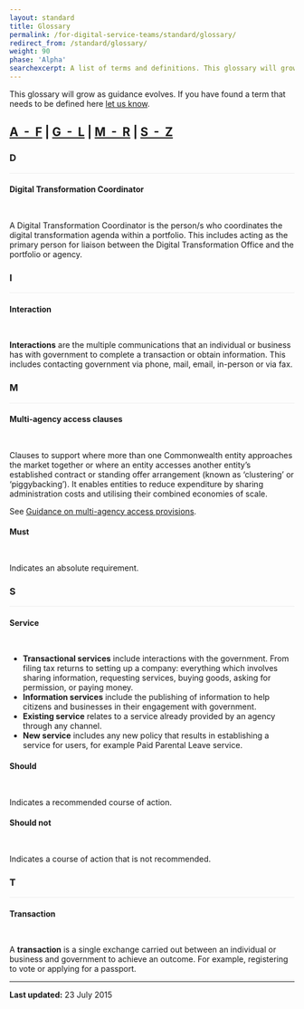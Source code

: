 ```yaml
---
layout: standard
title: Glossary
permalink: /for-digital-service-teams/standard/glossary/
redirect_from: /standard/glossary/
weight: 90
phase: 'Alpha'
searchexcerpt: A list of terms and definitions. This glossary will grow as guidance evolves.
---
```

This glossary will grow as guidance evolves. If you have found a term that needs to be defined here <a href="mailto:standard@digital.gov.au?subject=Glossary">let us know</a>.

<h2><a href="#a">A&nbsp; -&nbsp; F</a> |&nbsp;<a href="#g">G&nbsp; - &nbsp;L</a>&nbsp;|&nbsp;<a href="#m">M &nbsp;- &nbsp;R</a>&nbsp;|&nbsp;<a href="#s">S&nbsp; - &nbsp;Z</a></h2>

<div class="col-md-12 col-sm-12" style="border-bottom:1px solid #eee;margin-bottom:8px;">
    <h3 id="a">D</h3>
</div>
<div class="col-md-4 col-sm-12" id="dtc">
    <h4 class="">Digital Transformation Coordinator</h4>
</div>
<div class="col-md-8 col-sm-12" style="padding-top:14px;">
  <p>A Digital Transformation Coordinator is the person/s who coordinates the digital transformation agenda within a portfolio. This includes acting as the primary person for liaison between the Digital Transformation Office and the portfolio or agency.</p>
</div>

<div class="col-md-12 col-sm-12" style="border-bottom:1px solid #eee;margin-bottom:8px;">
    <h3 id="g">I</h3>
</div>
<div class="col-md-4 col-sm-12" id="interaction">
    <h4 class="">Interaction</h4>
</div>
<div class="col-md-8 col-sm-12" style="padding-top:14px;">
  <p><strong>Interactions</strong> are the multiple communications that an individual or business has with government to complete a transaction or obtain information. This includes contacting government via phone, mail, email, in-person or via fax.</p>
</div>

<div class="col-md-12 col-sm-12" style="border-bottom:1px solid #eee;margin-bottom:8px;">
    <h3 id="m">M</h3>
</div>
<div class="col-md-4 col-sm-12" id="access-provisions">
    <h4 class="">Multi-agency access clauses</h4>
</div>
<div class="col-md-8 col-sm-12" style="padding-top:14px;">
  <p>Clauses to support where more than one Commonwealth entity approaches the market together or where an entity accesses another entity’s established contract or standing offer arrangement (known as ‘clustering’ or ‘piggybacking’). It enables entities to reduce expenditure by sharing administration costs and utilising their combined economies of scale.</p>
  <p>See <a href="http://www.finance.gov.au/policy-guides-procurement/portfolio-panel/multi-agency-access-provisions/">Guidance on multi-agency access provisions</a>.</p>
</div>
<div class="col-md-4 col-sm-12" id="must">
    <h4 class="">Must</h4>
</div>
<div class="col-md-8 col-sm-12" style="padding-top:14px;">
  <p>Indicates an absolute requirement.</p>
</div>

<div class="col-md-12 col-sm-12" style="border-bottom:1px solid #eee;margin-bottom:8px;">
    <h3 id="s">S</h3>
</div>
<div class="col-md-4 col-sm-12" id="service">
    <h4 class="">Service</h4>
</div>
<div class="col-md-8 col-sm-12" style="padding-top:14px;">
    <ul>
        <li><strong>Transactional services</strong> include interactions with the government. From filing tax returns to setting up a company: everything which involves sharing information, requesting services, buying goods, asking for permission, or paying money.</li>
        <li><strong>Information&nbsp;services</strong>&nbsp;include the publishing of information to help citizens and businesses in their engagement with government.</li>
        <li><strong>Existing service</strong>&nbsp;relates to a service already provided by an agency through any channel.</li>
        <li><strong>New service</strong>&nbsp;includes any new policy that results in establishing a service for users, for example Paid Parental Leave service.</li>
    </ul>
</div>
<div class="col-md-4 col-sm-12" id="should">
    <h4 class="">Should</h4>
</div>
<div class="col-md-8 col-sm-12" style="padding-top:14px;">
    <p>Indicates a recommended course of action.</p>
</div>
<div class="col-md-4 col-sm-12" id="should-not">
    <h4 class="">Should not</h4>
</div>
<div class="col-md-8 col-sm-12" style="padding-top:14px;">
    <p>Indicates a course of action that is not recommended.</p>
</div>

<div class="col-md-12 col-sm-12" style="border-bottom:1px solid #eee;margin-bottom:8px;">
    <h3 id="t">T</h3>
</div>
<div class="col-md-4 col-sm-12" id="transaction">
    <h4 class="">Transaction</h4>
</div>
<div class="col-md-8 col-sm-12" style="padding-top:14px;">
    <p>A <strong>transaction</strong> is a single exchange carried out between an individual or business and government to achieve an outcome. For example, registering to vote or applying for a passport.</p>
</div>

<hr styl="clear:both;margin-bottom:24px;"/>

**Last updated:** 23 July 2015
